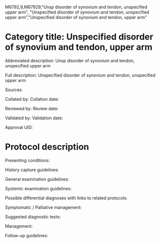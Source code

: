 M6792,9,M67929,"Unsp disorder of synovium and tendon, unspecified upper arm", "Unspecified disorder of synovium and tendon, unspecified upper arm","Unspecified disorder of synovium and tendon, upper arm"
# Category title: Unspecified disorder of synovium and tendon, upper arm

Abbreviated description: Unsp disorder of synovium and tendon, unspecified upper arm

Full description: Unspecified disorder of synovium and tendon, unspecified upper arm

Sources:

Collated by:
Collation date:

Reviewed by:
Review date:

Validated by:
Validation date:

Approval UID:

# Protocol description

Presenting conditions:

History capture guidelines:

General examination guidelines:

Systemic examination guidelines:

Possible differential diagnoses with links to related protocols:

Symptomatic / Palliative management:

Suggested diagnostic tests:

Management:

Follow-up guidelines:
